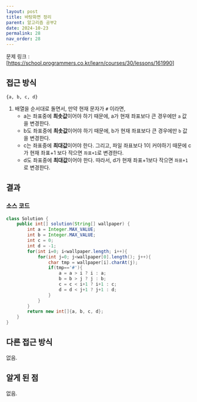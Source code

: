 ```yaml
---
layout: post
title: 바탕화면 정리
parent: 알고리즘 공부2
date: 2024-10-23
permalink: 28
nav_order: 28
---
```


문제 링크 : [https://school.programmers.co.kr/learn/courses/30/lessons/161990]

## 접근 방식

`{a, b, c, d}`

1. 배열을 순서대로 돌면서, 만약 현재 문자가 `#` 이라면,
   - a는 좌표중에 **최솟값**이어야 하기 때문에, a가 현재 좌표보다 큰 경우에만 `a` 값을 변경한다.
   - b도 좌표중에 **최솟값**이어야 하기 때문에, b가 현재 좌표보다 큰 경우에만 `b` 값을 변경한다.
   - c는 좌표중에 **최대값**이어야 한다. 그리고, 파일 좌표보다 1이 커야하기 때문에 c가 현재 좌표+1 보다 작으면 `좌표+1`로 변경한다.
   - d도 좌표중에 **최대값**이어야 한다. 따라서, d가 현재 좌표+1보다 작으면 `좌표+1`로 변경한다.

## 결과

### 소스 코드

```java
class Solution {
    public int[] solution(String[] wallpaper) {
        int a = Integer.MAX_VALUE;
        int b = Integer.MAX_VALUE;
        int c = 0;
        int d = -1;
        for(int i=0; i<wallpaper.length; i++){
            for(int j=0; j<wallpaper[0].length(); j++){
                char tmp = wallpaper[i].charAt(j);
                if(tmp=='#'){
                    a = a > i ? i : a;
                    b = b > j ? j : b;
                    c = c < i+1 ? i+1 : c;
                    d = d < j+1 ? j+1 : d;
                }
            }
        }
        return new int[]{a, b, c, d};
    }
}
```

## 다른 접근 방식

없음.

## 알게 된 점

없음.

[https://school.programmers.co.kr/learn/courses/30/lessons/161990]: https://school.programmers.co.kr/learn/courses/30/lessons/161990
